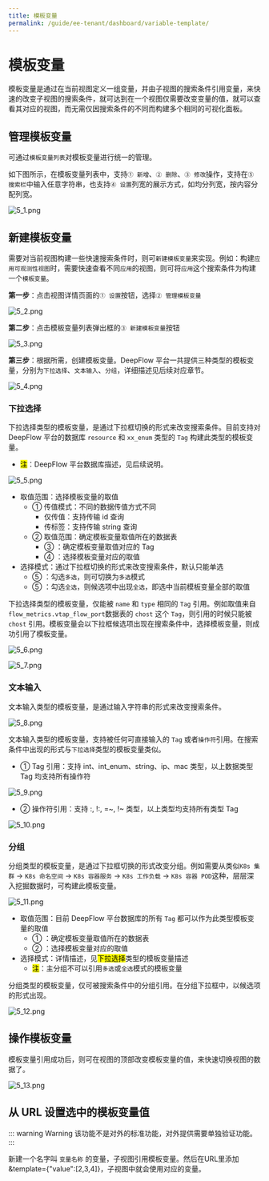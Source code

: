 ```yaml
---
title: 模板变量
permalink: /guide/ee-tenant/dashboard/variable-template/
---
```


# 模板变量

模板变量是通过在当前视图定义一组变量，并由子视图的搜索条件引用变量，来快速的改变子视图的搜索条件，就可达到在一个视图仅需要改变变量的值，就可以查看其对应的视图，而无需仅因搜索条件的不同而构建多个相同的可视化面板。

## 管理模板变量

可通过`模板变量列表`对模板变量进行统一的管理。

如下图所示，在模板变量列表中，支持`① 新增`、`② 删除`、`③ 修改`操作，支持在`⑤ 搜索栏`中输入任意字符串，也支持`④ 设置`列宽的展示方式，如均分列宽，按内容分配列宽。

![5_1.png](https://yunshan-guangzhou.oss-cn-beijing.aliyuncs.com/pub/pic/202309186508271003b1f.png)

## 新建模板变量

需要对当前视图构建一些快速搜索条件时，则可`新建模板变量`来实现。例如：构建`应用可观测性视图`时，需要快速查看不同`应用`的视图，则可将`应用`这个搜索条件为构建一个`模板变量`。

**第一步**：点击视图详情页面的`① 设置`按钮，选择`② 管理模板变量`

![5_2.png](https://yunshan-guangzhou.oss-cn-beijing.aliyuncs.com/pub/pic/2023091865082710acc0d.png)

**第二步**：点击模板变量列表弹出框的`③ 新建模板变量`按钮

![5_3.png](https://yunshan-guangzhou.oss-cn-beijing.aliyuncs.com/pub/pic/202309186508281781e9e.png)

**第三步**：根据所需，创建模板变量。DeepFlow 平台一共提供三种类型的模板变量，分别为`下拉选择`、`文本输入`、`分组`，详细描述见后续对应章节。

![5_4.png](https://yunshan-guangzhou.oss-cn-beijing.aliyuncs.com/pub/pic/202309186508270fc440b.png)

### 下拉选择

下拉选择类型的模板变量，是通过下拉框切换的形式来改变搜索条件。目前支持对 DeepFlow 平台的数据库 `resource` 和 `xx_enum` 类型的 `Tag` 构建此类型的模板变量。
- <mark>注</mark>：DeepFlow 平台数据库描述，见后续说明。

![5_5.png](https://yunshan-guangzhou.oss-cn-beijing.aliyuncs.com/pub/pic/20230918650827189345b.png)

- 取值范围：选择模板变量的取值
  - ① 传值模式：不同的数据传值方式不同
    - 仅传值：支持传输 id 查询
    - 传标签：支持传输 string 查询
  - ② 取值范围：确定模板变量取值所在的数据表
    - ③ ：确定模板变量取值对应的 Tag
    - ④ ：选择模板变量对应的取值
- 选择模式：通过下拉框切换的形式来改变搜索条件，默认只能单选
  - ⑤ ：勾选`多选`，则可切换为`多选`模式
  - ⑤ ：勾选`全选`，则候选项中出现`全选`，即选中当前模板变量全部的取值

下拉选择类型的模板变量，仅能被 `name` 和 `type` 相同的 `Tag` 引用。例如取值来自 `flow_metrics.vtap_flow_port`数据表的 `chost` 这个 `Tag`，则引用的时候只能被`chost` 引用。模板变量会以下拉框候选项出现在搜索条件中，选择模板变量，则成功引用了模板变量。

![5_6.png](https://yunshan-guangzhou.oss-cn-beijing.aliyuncs.com/pub/pic/2023091865082713aca9a.png)

![5_7.png](https://yunshan-guangzhou.oss-cn-beijing.aliyuncs.com/pub/pic/2023091865082ac9cb794.png)

### 文本输入

文本输入类型的模板变量，是通过输入字符串的形式来改变搜索条件。

![5_8.png](https://yunshan-guangzhou.oss-cn-beijing.aliyuncs.com/pub/pic/2023091865082716002b8.png)

文本输入类型的模板变量，支持被任何可直接输入的 `Tag` 或者`操作符`引用。在搜索条件中出现的形式与`下拉选择`类型的模板变量类似。
- ① Tag 引用：支持 int、int_enum、string、ip、mac 类型，以上数据类型 Tag 均支持所有操作符

![5_9.png](https://yunshan-guangzhou.oss-cn-beijing.aliyuncs.com/pub/pic/202309186508271402080.png)
- ② 操作符引用：支持 :, !:, =~, !~ 类型，以上类型均支持所有类型 Tag

![5_10.png](https://yunshan-guangzhou.oss-cn-beijing.aliyuncs.com/pub/pic/2023091865082716add4e.png)

### 分组

分组类型的模板变量，是通过下拉框切换的形式改变分组。例如需要从类似`K8s 集群` -> `K8s 命名空间` -> `K8s 容器服务` -> `K8s 工作负载` -> `K8s 容器 POD`这种，层层深入挖掘数据时，可构建此模板变量。

![5_11.png](https://yunshan-guangzhou.oss-cn-beijing.aliyuncs.com/pub/pic/20230918650827184c5b7.png)

- 取值范围：目前 DeepFlow 平台数据库的所有 `Tag` 都可以作为此类型模板变量的取值
  - ① ：确定模板变量取值所在的数据表
  - ② ：选择模板变量对应的取值
- 选择模式：详情描述，见<mark>下拉选择</mark>类型的模板变量描述
  - <mark>注</mark>：主分组不可以引用`多选`或`全选`模式的模板变量

分组类型的模板变量，仅可被搜索条件中的分组引用。在分组下拉框中，以候选项的形式出现。

![5_12.png](https://yunshan-guangzhou.oss-cn-beijing.aliyuncs.com/pub/pic/2023091865082715de5ff.png)

## 操作模板变量

模板变量引用成功后，则可在视图的顶部改变模板变量的值，来快速切换视图的数据了。

![5_13.png](https://yunshan-guangzhou.oss-cn-beijing.aliyuncs.com/pub/pic/2023091865082719abddf.png)

## 从 URL 设置选中的模板变量值

::: warning Warning
该功能不是对外的标准功能，对外提供需要单独验证功能。
:::

新建一个名字叫 `变量名称` 的变量，子视图引用模板变量。然后在URL里添加 &template={"value":[2,3,4]}，子视图中就会使用对应的变量。
